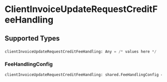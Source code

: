 # ClientInvoiceUpdateRequestCreditFeeHandling


## Supported Types

### 

```python
clientInvoiceUpdateRequestCreditFeeHandling: Any = /* values here */
```

### FeeHandlingConfig

```python
clientInvoiceUpdateRequestCreditFeeHandling: shared.FeeHandlingConfig = /* values here */
```

